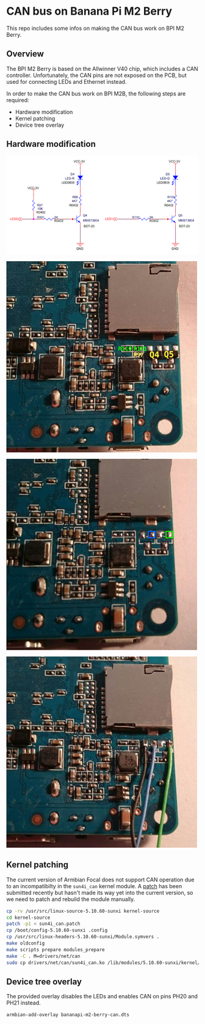 # CAN bus on Banana Pi M2 Berry

This repo includes some infos on making the CAN bus work on BPI M2 Berry.

## Overview

The BPI M2 Berry is based on the Allwinner V40 chip, which includes a CAN controller.
Unfortunately, the CAN pins are not exposed on the PCB, but used for connecting LEDs
and Ethernet instead.

In order to make the CAN bus work on BPI M2B, the following steps are required:

- Hardware modification
- Kernel patching
- Device tree overlay

## Hardware modification

![Schematic for pins PH20 and PH21](img/schematic.png)

![PCB before modification](img/1.png)

![Components removed](img/2.png)

![CAN pins exposed](img/3.png)

## Kernel patching

The current version of Armbian Focal does not support CAN operation due to an incompatibilty
in the `sun4i_can` kernel module. A [patch](https://lore.kernel.org/linux-arm-kernel/20220111155709.56501-2-boger@wirenboard.com/)
has been submitted recently but hasn't made its way yet into the current version, so we need to
patch and rebuild the module manually.

```sh
cp -rv /usr/src/linux-source-5.10.60-sunxi kernel-source
cd kernel-source
patch -p1 < sun4i_can.patch
cp /boot/config-5.10.60-sunxi .config
cp /usr/src/linux-headers-5.10.60-sunxi/Module.symvers .
make oldconfig
make scripts prepare modules_prepare
make -C . M=drivers/net/can
sudo cp drivers/net/can/sun4i_can.ko /lib/modules/5.10.60-sunxi/kernel/net/can/
```
  
## Device tree overlay  

The provided overlay disables the LEDs and enables CAN on pins PH20 and PH21 instead.

```sh
armbian-add-overlay bananapi-m2-berry-can.dts
```
